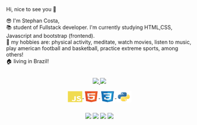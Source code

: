<div aligh="center">Hi, nice to see you 🤟

😎 I'm Stephan Costa, <br>
📚 student of Fullstack developer. I'm currently studying HTML,CSS, Javascript and bootstrap (frontend). <br>
🎱 my hobbies are: physical activity, meditate, watch movies, listen to music, play american football and basketball, practice extreme sports, among others! <br>
🏠 living in Brazil! <br>
 <br>
</div>

<div align="center">
  <a href="https://github.com/46Stephan">
  <img width="50%" src="https://github-readme-stats.vercel.app/api?username=46Stephan&show_icons=true&theme=dracula&include_all_commits=true&count_private=true"/>
  <img width="50%" src="https://github-readme-stats.vercel.app/api/top-langs/?username=46Stephan&layout=compact&langs_count=7&theme=dracula"/>
</div>


<div align="center"><div style="display: inline_block"><br>
  <img align="center" alt="Rafa-Js" height="30" width="40" src="https://raw.githubusercontent.com/devicons/devicon/master/icons/javascript/javascript-plain.svg">
  <img align="center" alt="Rafa-HTML" height="30" width="40" src="https://raw.githubusercontent.com/devicons/devicon/master/icons/html5/html5-original.svg">
  <img align="center" alt="Rafa-CSS" height="30" width="40" src="https://raw.githubusercontent.com/devicons/devicon/master/icons/css3/css3-original.svg">
  <img align="center" alt="Rafa-Python" height="30" width="40" src="https://raw.githubusercontent.com/devicons/devicon/master/icons/python/python-original.svg">
</div>

  ##
  
  <div> 
  <a href="https://www.youtube.com/channel/UCyHfnAyuvDFkRT_fwPJE4qQ" target="_blank"><img src="https://img.shields.io/badge/YouTube-FF0000?style=for-the-badge&logo=youtube&logoColor=white" target="_blank"></a>
  <a href="https://instagram.com/stephan46ac" target="_blank"><img src="https://img.shields.io/badge/-Instagram-%23E4405F?style=for-the-badge&logo=instagram&logoColor=white" target="_blank"></a>
  <a href = "mailto:stephanacosta46@gmail.com"><img src="https://img.shields.io/badge/-Gmail-%23333?style=for-the-badge&logo=gmail&logoColor=white" target="_blank"></a>
  <a href="https://www.linkedin.com/in/stephan-costa-291715196/" target="_blank"><img src="https://img.shields.io/badge/-LinkedIn-%230077B5?style=for-the-badge&logo=linkedin&logoColor=white" target="_blank"></a> 
  
</div>
